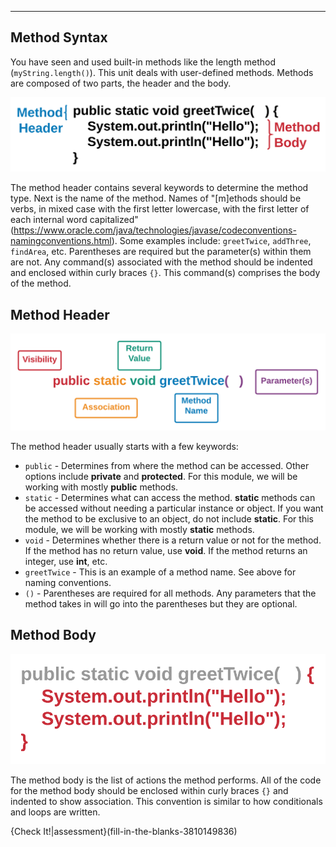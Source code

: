 ----------

## Method Syntax

You have seen and used built-in methods like the length method (`myString.length()`). This unit deals with user-defined methods. Methods are composed of two parts, the header and the body.

![.guides/img/MethodFull](.guides/img/MethodFull.png)

The method header contains several keywords to determine the method type. Next is the name of the method. Names of "[m]ethods should be verbs, in mixed case with the first letter lowercase, with the first letter of each internal word capitalized" (https://www.oracle.com/java/technologies/javase/codeconventions-namingconventions.html). Some examples include: `greetTwice`, `addThree`, `findArea`, etc. Parentheses are required but the parameter(s) within them are not. Any command(s) associated with the method should be indented and enclosed within curly braces `{}`. This command(s) comprises the body of the method.

## Method Header

![.guides/img/MethodHeader](.guides/img/MethodHeader.png)

The method header usually starts with a few keywords:
* `public` - Determines from where the method can be accessed. Other options include **private** and **protected**. For this module, we will be working with mostly **public** methods.
* `static` - Determines what can access the method. **static** methods can be accessed without needing a particular instance or object. If you want the method to be exclusive to an object, do not include **static**. For this module, we will be working with mostly **static** methods.
* `void` - Determines whether there is a return value or not for the method. If the method has no return value, use **void**. If the method returns an integer, use **int**, etc.
* `greetTwice` - This is an example of a method name. See above for naming conventions.
* `()` - Parentheses are required for all methods. Any parameters that the method takes in will go into the parentheses but they are optional.

## Method Body

![.guides/img/MethodBody](.guides/img/MethodBody.png)

The method body is the list of actions the method performs. All of the code for the method body should be enclosed within curly braces `{}` and indented to show association. This convention is similar to how conditionals and loops are written.

{Check It!|assessment}(fill-in-the-blanks-3810149836)

